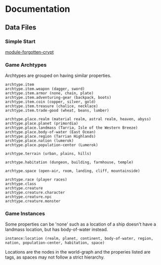 # Documentation

## Data Files


### Simple Start

[module-forgotten-crypt](../conf/world/modules/forgotten-crypt.yml)


### Game Archtypes

Archtypes are grouped on having similar properties.

    archtype.item
    archtype.item.weapon (dagger, sword)
    archtype.item.armor (none, chain, plate)
    archtype.item.adventuring-gear (backpack, boots)
    archtype.item.coin (copper, silver, gold)
    archtype.item.treasure (chalice, necklace)
    archtype.item.trade-good (wheat, beans, lumber)

    archtype.place.realm (material realm, astral realm, heaven, abyss)
    archtype.place.planet (primordia)
    archtype.place.landmass (Tarria, Isle of the Western Breeze)
    archtype.place.body-of-water (East Ocean)
    archtype.place.region (Tarrian Highlands)
    archtype.place.nation (lumerok)
    archtype.place.population-center (Lumerok)

    archtype.terrain (urban, plains, hills)

    archtype.habitation (dungeon, building, farmhouse, temple)

    archtype.space (open-air, room, landing, cliff, mountainside)

    archtype.race (player races)
    archtype.class
    archtype.creature
    archtype.creature.character
    archtype.creature.npc
    archtype.creature.monster

### Game Instances

Some properties can be 'none' such as a location of a ship doesn't have a landmass location, but has body-of-water instead.

    instance:location (realm, planet, continent, body-of-water, region, nation, population-center, habitation, space)

Locations are the nodes in the world-graph and the properies listed are tags, as spaces may not follow a strict hierarchy.

